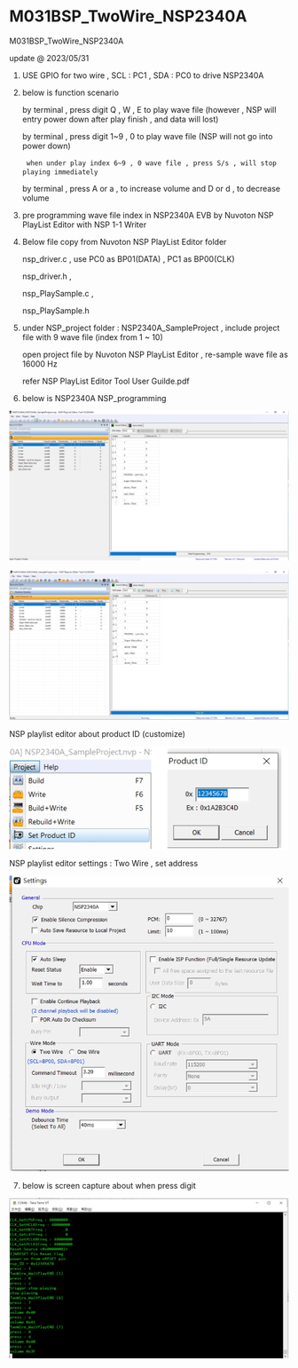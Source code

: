 # M031BSP_TwoWire_NSP2340A
 M031BSP_TwoWire_NSP2340A

update @ 2023/05/31

1. USE GPIO for two wire , SCL : PC1 , SDA : PC0 to drive NSP2340A 

2. below is function scenario

	by terminal , press digit Q , W , E to play wave file (however , NSP will entry power down after play finish , and data will lost)
	
	by terminal , press digit 1~9 , 0 to play wave file (NSP will not go into power down)

		when under play index 6~9 , 0 wave file , press S/s , will stop playing immediately
	
	by terminal , press A or a , to increase volume and D or d , to decrease volume

3. pre programming wave file index in NSP2340A EVB by Nuvoton NSP PlayList Editor with NSP 1-1 Writer

4. Below file copy from Nuvoton NSP PlayList Editor folder

	nsp_driver.c , use PC0 as BP01(DATA) , PC1 as BP00(CLK)
	
	nsp_driver.h  ,
	
	nsp_PlaySample.c , 
	
	nsp_PlaySample.h 

5. under NSP_project folder : NSP2340A_SampleProject , include project file with 9 wave file (index from 1 ~ 10) 

	open project file by Nuvoton NSP PlayList Editor , re-sample wave file as 16000 Hz 

	refer NSP PlayList Editor Tool User Guilde.pdf

6. below is NSP2340A NSP_programming

![image](https://github.com/released/M031BSP_TwoWire_NSP2340A/blob/main/NSP_PlayList_Editor_Tool_1.jpg)

![image](https://github.com/released/M031BSP_TwoWire_NSP2340A/blob/main/NSP_PlayList_Editor_Tool_2.jpg)

NSP playlist editor about product ID (customize)

![image](https://github.com/released/M031BSP_TwoWire_NSP2340A/blob/main/NSP_PlayList_Editor_Tool_product_ID.jpg)

NSP playlist editor settings : Two Wire , set address

![image](https://github.com/released/M031BSP_TwoWire_NSP2340A/blob/main/NSP_PlayList_Editor_Tool_settings.jpg)

7. below is screen capture about when press digit 

![image](https://github.com/released/M031BSP_TwoWire_NSP2340A/blob/main/log.jpg)


